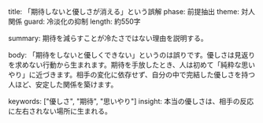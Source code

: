 title: 「期待しないと優しさが消える」という誤解
phase: 前提抽出
theme: 対人関係
guard: 冷淡化の抑制
length: 約550字

summary:
期待を減らすことが冷たさではない理由を説明する。

body:
「期待をしないと優しくできない」というのは誤りです。優しさは見返りを求めない行動から生まれます。期待を手放したとき、人は初めて「純粋な思いやり」に近づきます。相手の変化に依存せず、自分の中で完結した優しさを持つ人ほど、安定した関係を築けます。

keywords: ["優しさ", "期待", "思いやり"]
insight:
本当の優しさは、相手の反応に左右されない場所に生まれる。
